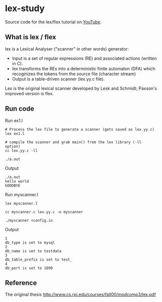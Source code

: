 lex-study
=========

Source code for the lex/flex tutorial on [YouTube](https://www.youtube.com/watch?v=54bo1qaHAfk).

## What is lex / flex
lex is a Lexical Analyser ("scanner" in other words) generator:

- Input is a set of regular expressions (RE)  and associated actions (written in C).
- lex transforms the REs into a deterministic finite automaton (DFA) which recoginizes the tokens from the source file (character stream) 
- Output is a table-driven scanner (lex.yy.c file).

Lex is the original lexical scanner developed by Lesk and Schmidt; Paxson's improved version is flex.

## Run code

Run ex1.l
```
# Process the lex file to generate a scanner (gets saved as lex.yy.c)
lex ex1.l

# compile the scanner and grab main() from the lex library (-ll option)
cc lex.yy.c -ll

./a.out

```
Output
```
./a.out
hello world
GOODBYE
```


Run myscanner.l
```
lex myscanner.l

cc myscanner.c lex.yy.c -o myscanner

./myscanner <config.in
```

Output
```
1
db_type is set to mysql
2
db_name is set to testdata
3
db_table_prefix is set to test_
4
db_port is set to 1099
```


## Reference
The original thesis 
http://www.cs.rpi.edu/courses/fall00/modcomp3/lex.pdf
